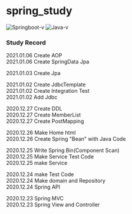 # spring_study
![Springboot-v](https://img.shields.io/badge/Spring_boot-v2.4.1-brightgreen)
![Java-v](https://img.shields.io/badge/Java-v11.0.8-blue)
### Study Record



2021.01.06
Create AOP<br>
2021.01.06
Create SpringData Jpa

2021.01.03
Create Jpa

2021.01.02
Create JdbcTemplate<br>
2021.01.02
Create Integration Test<br>
2021.01.02
Add Jdbc

2020.12.27
Create DDL<br>
2020.12.27
Create MemberList<br>
2020.12.27
Create PostMapping

2020.12.26
Make Home html<br>
2020.12.26
Create Spring "Bean" with Java Code

2020.12.25
Write Spring Bin(Component Scan)<br>
2020.12.25
Make Service Test Code<br>
2020.12.25
make Service

2020.12.24
make Test Code<br>
2020.12.24
Make domain and Repository<br>
2020.12.24
Spring API

2020.12.23
Spring MVC<br>
2020.12.23
Spring View and Controller
